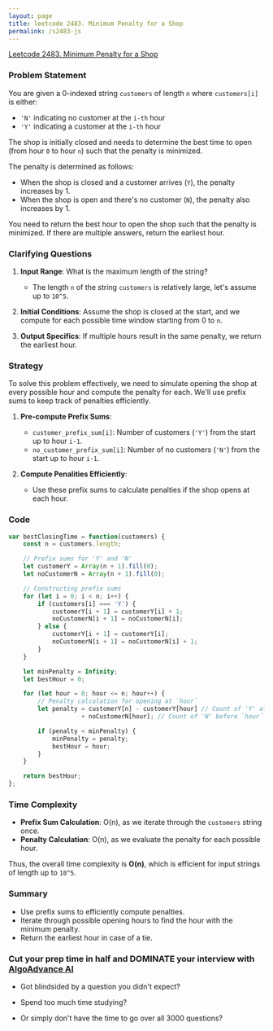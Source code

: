 ```yaml
---
layout: page
title: leetcode 2483. Minimum Penalty for a Shop
permalink: /s2483-js
---
```

[Leetcode 2483. Minimum Penalty for a Shop](https://algoadvance.github.io/algoadvance/l2483)
### Problem Statement

You are given a 0-indexed string `customers` of length `n` where `customers[i]` is either:

- `'N'` indicating no customer at the `i-th` hour
- `'Y'` indicating a customer at the `i-th` hour

The shop is initially closed and needs to determine the best time to open (from hour `0` to hour `n`) such that the penalty is minimized. 

The penalty is determined as follows:

- When the shop is closed and a customer arrives (`Y`), the penalty increases by 1.
- When the shop is open and there's no customer (`N`), the penalty also increases by 1.

You need to return the best hour to open the shop such that the penalty is minimized. If there are multiple answers, return the earliest hour.

### Clarifying Questions

1. **Input Range**: What is the maximum length of the string?
   - The length `n` of the string `customers` is relatively large, let's assume up to `10^5`.

2. **Initial Conditions**: Assume the shop is closed at the start, and we compute for each possible time window starting from 0 to `n`.

3. **Output Specifics**: If multiple hours result in the same penalty, we return the earliest hour.

### Strategy

To solve this problem effectively, we need to simulate opening the shop at every possible hour and compute the penalty for each. We'll use prefix sums to keep track of penalties efficiently.

1. **Pre-compute Prefix Sums**:
   - `customer_prefix_sum[i]`: Number of customers (`'Y'`) from the start up to hour `i-1`.
   - `no_customer_prefix_sum[i]`: Number of no customers (`'N'`) from the start up to hour `i-1`.

2. **Compute Penalities Efficiently**:
   - Use these prefix sums to calculate penalties if the shop opens at each hour.

### Code

```javascript
var bestClosingTime = function(customers) {
    const n = customers.length;

    // Prefix sums for 'Y' and 'N'
    let customerY = Array(n + 1).fill(0);
    let noCustomerN = Array(n + 1).fill(0);

    // Constructing prefix sums
    for (let i = 0; i < n; i++) {
        if (customers[i] === 'Y') {
            customerY[i + 1] = customerY[i] + 1;
            noCustomerN[i + 1] = noCustomerN[i];
        } else {
            customerY[i + 1] = customerY[i];
            noCustomerN[i + 1] = noCustomerN[i] + 1;
        }
    }

    let minPenalty = Infinity;
    let bestHour = 0;

    for (let hour = 0; hour <= n; hour++) {
        // Penalty calculation for opening at `hour`
        let penalty = customerY[n] - customerY[hour] // Count of 'Y' after `hour`
                    + noCustomerN[hour]; // Count of 'N' before `hour`

        if (penalty < minPenalty) {
            minPenalty = penalty;
            bestHour = hour;
        }
    }

    return bestHour;
};
```

### Time Complexity

- **Prefix Sum Calculation**: O(n), as we iterate through the `customers` string once.
- **Penalty Calculation**: O(n), as we evaluate the penalty for each possible hour.

Thus, the overall time complexity is **O(n)**, which is efficient for input strings of length up to `10^5`.

### Summary

- Use prefix sums to efficiently compute penalties.
- Iterate through possible opening hours to find the hour with the minimum penalty.
- Return the earliest hour in case of a tie.


### Cut your prep time in half and DOMINATE your interview with [AlgoAdvance AI](https://algoAdvance.com)

- Got blindsided by a question you didn't expect?

- Spend too much time studying?

- Or simply don't have the time to go over all 3000 questions?

